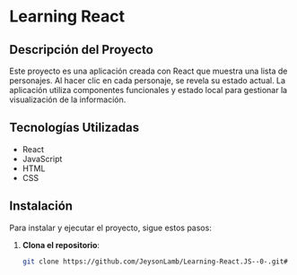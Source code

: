 # Learning React

## Descripción del Proyecto

Este proyecto es una aplicación creada con React que muestra una lista de personajes. Al hacer clic en cada personaje, se revela su estado actual. La aplicación utiliza componentes funcionales y estado local para gestionar la visualización de la información.

## Tecnologías Utilizadas

- React
- JavaScript
- HTML
- CSS

## Instalación

Para instalar y ejecutar el proyecto, sigue estos pasos:

1. **Clona el repositorio**:
   ```bash
   git clone https://github.com/JeysonLamb/Learning-React.JS--0-.git#   L e a r n i n g - R e a c t . J S - - 0 -  
 